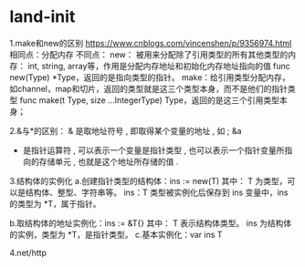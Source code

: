 # land-init


1.make和new的区别  https://www.cnblogs.com/vincenshen/p/9356974.html
相同点：分配内存
不同点：
new： 被用来分配除了引用类型的所有其他类型的内存： int, string, array等，作用是分配内存地址和初始化内存地址指向的值  func new(Type) *Type，返回的是指向类型的指针。
make：给引用类型分配内存，如channel，map和切片，返回的类型就是这三个类型本身，而不是他们的指针类型   func make(t Type, size ...IntegerType) Type，返回的是这三个引用类型本身；

2.&与*的区别：
& 是取地址符号 , 即取得某个变量的地址 , 如 ; &a
* 是指针运算符 , 可以表示一个变量是指针类型 , 也可以表示一个指针变量所指向的存储单元 , 也就是这个地址所存储的值 .

3.结构体的实例化
a.创建指针类型的结构体：ins := new(T)
	其中：
	T 为类型，可以是结构体、整型、字符串等。
	ins：T 类型被实例化后保存到 ins 变量中，ins 的类型为 *T，属于指针。

b.取结构体的地址实例化：ins := &T{}
	其中：
	T 表示结构体类型。
	ins 为结构体的实例，类型为 *T，是指针类型。
c.基本实例化：var ins T

4.net/http







